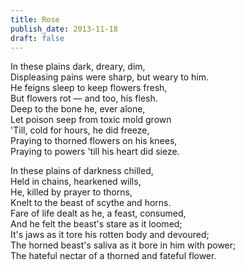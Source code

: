 ```yaml
---
title: Rose
publish_date: 2013-11-18
draft: false
---
```


In these plains dark, dreary, dim,  
Displeasing pains were sharp, but weary to him.  
He feigns sleep to keep flowers fresh,  
But flowers rot — and too, his flesh.  
Deep to the bone he, ever alone,  
Let poison seep from toxic mold grown  
'Till, cold for hours, he did freeze,  
Praying to thorned flowers on his knees,  
Praying to powers 'till his heart did sieze.  

In these plains of darkness chilled,  
Held in chains, hearkened wills,  
He, killed by prayer to thorns,  
Knelt to the beast of scythe and horns.  
Fare of life dealt as he, a feast, consumed,  
And he felt the beast's stare as it loomed;  
It's jaws as it tore his rotten body and devoured;  
The horned beast's saliva as it bore in him with power;  
The hateful nectar of a thorned and fateful flower.  
